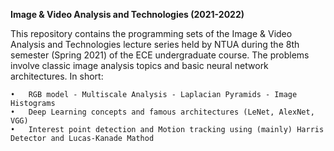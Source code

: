 **Image & Video Analysis and Technologies (2021-2022)**


This repository contains the programming sets of the Image & Video Analysis and Technologies lecture series held by NTUA during the 8th semester (Spring 2021) of the ECE undergraduate course. The problems involve classic image analysis topics and basic neural network architectures. In short:

	•	RGB model - Multiscale Analysis - Laplacian Pyramids - Image Histograms
	•	Deep Learning concepts and famous architectures (LeNet, AlexNet, VGG)
	•	Interest point detection and Motion tracking using (mainly) Harris Detector and Lucas-Kanade Mathod
